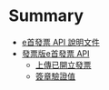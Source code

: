 # Summary

* [e首發票 API 說明文件](README.md)
* [發票版e首發票 API](einv2_api_erp.md)
   * [上傳已開立發票](AppendInvoice.md)
   * [簽章驗證值](signature.md)

